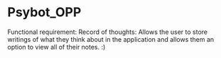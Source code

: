 # Psybot_OPP
Functional requirement: Record of thoughts: Allows the user to store writings of what they think about in the application and allows them an option to view all of their notes. :)
